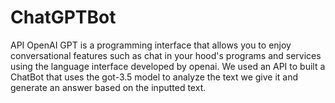# ChatGPTBot
API OpenAI GPT is a programming interface that allows you to enjoy conversational features such as chat in your hood's programs and services using the language interface developed by openai.
We used an API to built a ChatBot that uses the got-3.5 model to analyze the text we give it and generate an answer based on the inputted text.
